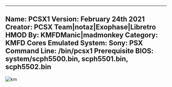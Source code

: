 -----------------------
Name: PCSX1
Version: February 24th 2021
Creator: PCSX Team|notaz|Exophase|Libretro
HMOD By: KMFDManic|madmonkey
Category: KMFD Cores
Emulated System: Sony: PSX
Command Line: /bin/pcsx1
Prerequisite BIOS: system/scph5500.bin, scph5501.bin, scph5502.bin
-----------------------
![km](https://i.imgur.com/5t5dxm1.png)
